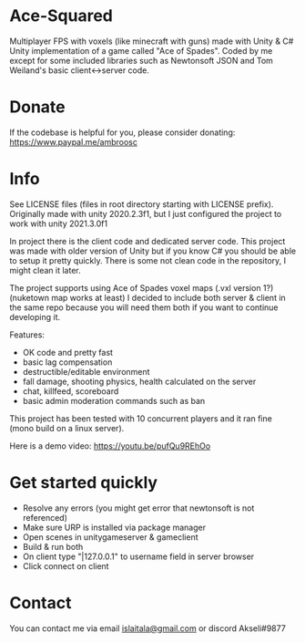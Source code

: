 # Ace-Squared
Multiplayer FPS with voxels (like minecraft with guns) made with Unity & C#
Unity implementation of a game called "Ace of Spades".
Coded by me except for some included libraries such as Newtonsoft JSON and Tom Weiland's basic client<->server code.

# Donate
If the codebase is helpful for you, please consider donating: https://www.paypal.me/ambroosc

# Info
See LICENSE files (files in root directory starting with LICENSE prefix).
Originally made with unity 2020.2.3f1, but I just configured the project to work with unity 2021.3.0f1

In project there is the client code and dedicated server code. This project was made with older version of Unity but if you know C# you should be able to setup it pretty quickly. There is some not clean code in the repository, I might clean it later.

The project supports using Ace of Spades voxel maps (.vxl version 1?) (nuketown map works at least)
I decided to include both server & client in the same repo because you will need them both if you want to continue developing it.

Features:
- OK code and pretty fast
- basic lag compensation
- destructible/editable environment
- fall damage, shooting physics, health calculated on the server
- chat, killfeed, scoreboard
- basic admin moderation commands such as ban

This project has been tested with 10 concurrent players and it ran fine (mono build on a linux server).

Here is a demo video:
https://youtu.be/pufQu9REhOo

# Get started quickly
- Resolve any errors (you might get error that newtonsoft is not referenced)
- Make sure URP is installed via package manager
- Open scenes in unitygameserver & gameclient
- Build & run both
- On client type "|127.0.0.1" to username field in server browser
- Click connect on client

# Contact
You can contact me via email islaitala@gmail.com or discord Akseli#9877
